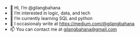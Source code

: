 - 👋 Hi, I’m @gilangbahana
- 👀 I’m interested in logic, data, and tech
- 🌱 I’m currently learning SQL and python
- 💞️ I occasionaly write at https://medium.com/@gilangbahana
- 📫 You can contact me at gilangbahana@gmail.com

<!---
GilangBahana/GilangBahana is a ✨ special ✨ repository because its `README.md` (this file) appears on your GitHub profile.
You can click the Preview link to take a look at your changes.
--->
